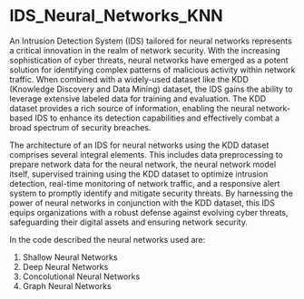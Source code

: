 # IDS_Neural_Networks_KNN




An Intrusion Detection System (IDS) tailored for neural networks represents a critical innovation in the realm of network security. With the increasing sophistication of cyber threats, neural networks have emerged as a potent solution for identifying complex patterns of malicious activity within network traffic. When combined with a widely-used dataset like the KDD (Knowledge Discovery and Data Mining) dataset, the IDS gains the ability to leverage extensive labeled data for training and evaluation. The KDD dataset provides a rich source of information, enabling the neural network-based IDS to enhance its detection capabilities and effectively combat a broad spectrum of security breaches.

The architecture of an IDS for neural networks using the KDD dataset comprises several integral elements. This includes data preprocessing to prepare network data for the neural network, the neural network model itself, supervised training using the KDD dataset to optimize intrusion detection, real-time monitoring of network traffic, and a responsive alert system to promptly identify and mitigate security threats. By harnessing the power of neural networks in conjunction with the KDD dataset, this IDS equips organizations with a robust defense against evolving cyber threats, safeguarding their digital assets and ensuring network security.

In the code described the neural networks used are:
  1. Shallow Neural Networks
  2. Deep Neural Networks
  3. Concolutional Neural Networks
  4. Graph Neural Networks
